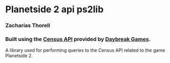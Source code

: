 # Planetside 2 api ps2lib
### Zacharias Thorell
### Built using the [Census API](http://census.daybreakgames.com/) provided by [Daybreak Games](https://www.daybreakgames.com/home).

A library used for performing queries to the Census API related to the game Planetside 2.
